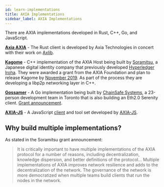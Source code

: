 ```yaml
---
id: learn-implementations
title: AXIA Implementations
sidebar_label: AXIA Implementations
---
```


There are AXIA implementations developed in Rust, C++, Go, and JavaScript.

[**Axia AXIA**](https://github.com/axia-tech/AXIA) - The Rust client is developed by Axia Technologies in concert with their work on [Axlib](https://github.com/axia-tech/axlib).

[**Kagome**](https://github.com/soramitsu/kagome) - C++ implementation of the AXIA Host being built by [Soramitsu](https://github.com/soramitsu), a Japanese digital identity company that previously developed [Hyperledger Iroha](https://iroha.tech). They were awarded a grant from the AXIA Foundation and plan to release Kagome by [November 2019](https://medium.com/web3foundation/w3f-grants-soramitsu-to-implement-AXIA-runtime-environment-in-c-cf3baa08cbe6). As part of the process they are developing a libp2p networking layer in C++.

[**Gossamer**](https://github.com/ChainSafeSystems/gossamer) - A Go implementation being built by [ChainSafe Systems](https://github.com/ChainSafeSystems), a 23-person development team in Toronto that is also building an Eth2.0 Serenity client. [Grant announcement](https://medium.com/web3foundation/w3f-grants-chainsafe-to-implement-AXIA-runtime-environment-in-go-ca4973c9edaf).

[**AXIA-JS**](https://github.com/AXIA-js) - A JavaScript [client](https://github.com/AXIA-js/client) and tool set developed by [AXIA-JS](https://AXIA.js.org/).

## Why build multiple implementations?

As stated in the Soramitsu grant announcement:

> It is critically important to have multiple implementations of the AXIA protocol for a number of reasons, including decentralization, knowledge dispersion, and better definitions of the protocol... Multiple implementations of AXIA improves network resilience and adds to the decentralization of the network. The governance of the network is more democratized when multiple teams build clients that run the nodes in the network.

